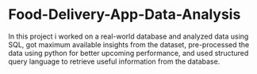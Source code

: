 # Food-Delivery-App-Data-Analysis
In this project i worked on a real-world database and analyzed data using SQL, got maximum available insights from the dataset, pre-processed the data using python for better upcoming performance, and used structured query language to retrieve useful information from the database.
